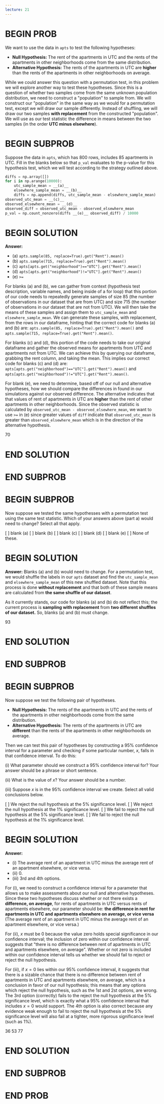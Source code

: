 ```yaml
---
lecture: 21
---
```


# BEGIN PROB

We want to use the data in `apts` to test the following hypotheses:

- **Null Hypothesis:** The rent of the apartments in UTC and the rents of the apartments in other neighborhoods come from the same distribution.
- **Alternative Hypothesis:** The rents of the apartments in UTC are **higher** than the rents of the apartments in other neighborhoods on average.

While we could answer this question with a permutation test, in this problem we will explore another way to test these hypotheses. Since this is a question of whether two samples come from the same unknown population distribution, we need to construct a "population" to sample from. We will construct our "population" in the same way as we would for a permutation test, except we will draw our sample differently. Instead of shuffling, we will draw our two samples **with replacement** from the constructed "population". We will use as our test statistic the difference in means between the two samples (in the order **UTC minus elsewhere**).

# BEGIN SUBPROB

Suppose the data in `apts`, which has 800 rows, includes 85 apartments in UTC. Fill in the blanks below so that `p_val` evaluates to the p-value for this hypothesis test, which we will test according to the strategy outlined above.

```py
diffs = np.array([])
for i in np.arange(10000):
    utc_sample_mean = __(a)__
    elsewhere_sample_mean = __(b)__
    diffs = np.append(diffs, utc_sample_mean - elsewhere_sample_mean)
observed_utc_mean = __(c)__
observed_elsewhere_mean = __(d)__
observed_diff = observed_utc_mean - observed_elsewhere_mean
p_val = np.count_nonzero(diffs __(e)__ observed_diff) / 10000
```

# BEGIN SOLUTION

**Answer:**

- (a) `apts.sample(85, replace=True).get("Rent").mean()`
- (b) `apts.sample(715, replace=True).get("Rent").mean()`
- (c) `apts[apts.get("neighborhood")=="UTC"].get("Rent").mean()`
- (d) `apts[apts.get("neighborhood")!="UTC"].get("Rent").mean()`
- (e) `>=`

For blanks (a) and (b), we can gather from context (hypothesis test description, variable names, and being inside of a for loop) that this portion of our code needs to repeatedly generate samples of size 85 (the number of observations in our dataset that are from UTC) and size 715 (the number of observations in our dataset that are not from UTC). We will then take the means of these samples and assign them to `utc_sample_mean` and `elsewhere_sample_mean`. We can generate these samples, with replacement, from the rows in our dataframe, hinting that the correct code for blanks (a) and (b) are: `apts.sample(85, replace=True).get("Rent").mean()` and `apts.sample(715, replace=True).get("Rent").mean()`.

For blanks (c) and (d), this portion of the code needs to take our original dataframe and gather the observed means for apartments from UTC and apartments not from UTC. We can achieve this by querying our dataframe, grabbing the rent column, and taking the mean. This implies our correct code for blanks (c) and (d) are: `apts[apts.get("neighborhood")=="UTC"].get("Rent").mean()` and `apts[apts.get("neighborhood")!="UTC"].get("Rent").mean()`.

For blank (e), we need to determine, based off of our null and alternative hypotheses, how we should compare the differences in found in our simulations against our observed difference. The alternative indicates that that values of rent of apartments in UTC are **higher** than the rent of other apartments in other neighborhoods. Since the observed statistic is calculated by `observed_utc_mean - observed_elsewhere_mean`, we want to use `>=` in (e) since greater values of `diff` indicate that `observed_utc_mean` is greater than `observed_elsewhere_mean` which is in the direction of the alternative hypothesis.

<average>70</average>

# END SOLUTION

# END SUBPROB

# BEGIN SUBPROB

Now suppose we tested the same hypothesses with a permutation test using the same test statistic. Which of your answers above (part a) would need to change? Select all that apply.

[ ] blank \(a\)
[ ] blank \(b\)
[ ] blank \(c\)
[ ] blank \(d\)
[ ] blank \(e\)
[ ] None of these.

# BEGIN SOLUTION

**Answer:** Blanks \(a\) and  \(b\) would need to change. For a permutation test, we would shuffle the labels in our `apts` dataset and find the `utc_sample_mean` and `elsewhere_sample_mean` of this new shuffled dataset. Note that this process is done **without replacement** and that both of these sample means are calculated from **the same shuffle of our dataset**.

As it currently stands, our code for blanks (a) and (b) do not reflect this; the current process is **sampling with replacement** from **two different shuffles of our dataset.** So, blanks (a) and (b) must change.

<average>93</average>

# END SOLUTION

# END SUBPROB

# BEGIN SUBPROB

Now suppose we test the following pair of hypotheses.

- **Null Hypothesis:** The rents of the apartments in UTC and the rents of the apartments in other neighborhoods come from the same distribution.
- **Alternative Hypothesis:** The rents of the apartments in UTC are **different** than the rents of the apartments in other neighborhoods on average.

Then we can test this pair of hypotheses by constructing a 95% confidence interval for a parameter and checking if some particular number, $x$, falls in that confidence interval. To do this:

(i) What parameter should we construct a 95% confidence interval for? Your answer should be a phrase or short sentence.

(ii) What is the value of $x$? Your answer should be a number.

(iii) Suppose $x$ is in the 95% confidence interval we create. Select all valid conclusions below. 

[ ] We reject the null hypothesis at the 5% significance level.
[ ] We reject the null hypothesis at the 1% significance level.
[ ] We fail to reject the null hypothesis at the 5% significance level.
[ ] We fail to reject the null hypothesis at the 1% significance level.

# BEGIN SOLUTION

**Answer:**

- \(i\) The average rent of an apartment in UTC minus the average rent of an apartment elsewhere, or vice versa.
- \(ii\) 0.
- \(iii\) 3rd and 4th options.

For (i), we need to construct a confidence interval for a parameter that allows us to make assessments about our null and alternative hypotheses. Since these two hypotheses discuss whether or not there exists a **difference, on average**, for rents of apartments in UTC versus rents of apartments elsewhere, our parameter should be: **the difference in rent for apartments in UTC and apartments elsewhere on average, or vice versa** (The average rent of an apartment in UTC minus the average rent of an apartment elsewhere, or vice versa.)

For (ii), $x$ must be 0 because the value zero holds special significance in our confidence interval; the inclusion of zero within our confidence interval suggests that "there is no difference between rent of apartments in UTC and apartments elsewhere, on average". Whether or not zero is included within our confidence interval tells us whether we should fail to reject or reject the null hypothesis.

For (iii), if $x = 0$ lies within our 95% confidence interval, it suggests that there is a sizable chance that there is no difference between rent of apartments in UTC and apartments elsewhere, on average, which is a conclusion in favor of our null hypothesis; this means that any options which reject the null hypothesis, such as the 1st and 2st options, are wrong. The 3rd option (correctly) fails to the reject the null hypothesis at the 5% significance level, which is exactly what a 95% confidence interval that includes $x = 0$ would support. The 4th option is also correct because any evidence weak enough to fail to reject the null hypothesis at the 5% significance level will also fail at a tighter, more rigorous significance level (such as 1%).

<average>36</average>
<average>53</average>
<average>77</average>

# END SOLUTION

# END SUBPROB

# END PROB